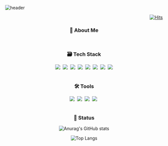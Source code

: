 
<!--타이틀 부분-->
![header](https://capsule-render.vercel.app/api?type=transparent&color=timeGradient&text=SINHEY%20GitHub&fontColor=eeddff&animation=twinkling&fontSize=40&fontAlign=50&stroke=ddccee&strokeWidth=1)

<div align="right">
  
  [![Hits](https://hits.seeyoufarm.com/api/count/incr/badge.svg?url=https%3A%2F%2Fgithub.com%2Fsinheyy&count_bg=%23DDCCEE&title_bg=%23DDCCEE&icon=&icon_color=%23000000&title=view&edge_flat=false)](https://hits.seeyoufarm.com)

</div>

<!--내용 부분-->

<h3 align="center">🫧 About Me</h3>
<br>

<div align="center">
  
</div>

<h3 align="center">🗃️ Tech Stack</h3>
<div align="center">
  <img src="https://img.shields.io/badge/react-20232a.svg?style=flat-square&logo=react&logoColor=61DAFB" />&nbsp
  <img src="https://img.shields.io/badge/javascript-F7DF1E.svg?style=flat-square&logo=javascript&logoColor=20232a" />&nbsp
  <img src="https://img.shields.io/badge/html5-E34F26.svg?style=flat-square&logo=html5&logoColor=white" />&nbsp
  <img src="https://img.shields.io/badge/css3-1572B6.svg?style=flat-square&logo=css3&logoColor=white" />&nbsp
  <img src="https://img.shields.io/badge/bootstrap-7952B3?style=flat-square&logo=bootstrap&logoColor=white">&nbsp
  <img src="https://img.shields.io/badge/react%20query-FF0000?style=flat-square&logo=react-query&logoColor=white">&nbsp
  <img src="https://img.shields.io/badge/redux-764ABC?style=flat-square&logo=redux&logoColor=white">&nbsp
  <img src="https://img.shields.io/badge/java-007396?style=flat-squar&logo=java&logoColor=white"> 
</div>

<br>

<h3 align="center">🛠️ Tools </h3>
<div align="center">
  <img src="https://img.shields.io/badge/git-F05033.svg?style=flat-square&logo=git&logoColor=white" />&nbsp
  <img src="https://img.shields.io/badge/github-181717.svg?style=flat-square&logo=github&logoColor=white" />&nbsp
  <img src="https://img.shields.io/badge/figma-F24E1E.svg?style=flat-square&logo=figma&logoColor=white" />&nbsp
  <img src="https://img.shields.io/badge/VSCode-2C2C32.svg?style=flat-squaree&logo=visual-studio-code&logoColor=22ABF3" />&nbsp
</div>

<br>

<h3 align="center">📝 Status </h3>
<div align="center">

  
  ![Anurag's GitHub stats](https://github-readme-stats.vercel.app/api?username=sinheyy&hide_title=true&show_icons=true&disable_animations=true&theme=buefy)

  
  ![Top Langs](https://github-readme-stats.vercel.app/api/top-langs/?username=sinheyy&layout=compact&theme=buefy)
  <br>
</div>

<br>

<!--
**sinheyy/sinheyy** is a ✨ _special_ ✨ repository because its `README.md` (this file) appears on your GitHub profile.

Here are some ideas to get you started:

- 🔭 I’m currently working on ...
- 🌱 I’m currently learning ...
- 👯 I’m looking to collaborate on ...
- 🤔 I’m looking for help with ...
- 💬 Ask me about ...
- 📫 How to reach me: ...
- 😄 Pronouns: ...
- ⚡ Fun fact: ...
-->

